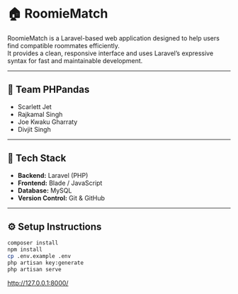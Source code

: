 # 🏠 RoomieMatch

RoomieMatch is a Laravel-based web application designed to help users find compatible roommates efficiently.  
It provides a clean, responsive interface and uses Laravel’s expressive syntax for fast and maintainable development.

---

## 👥 Team PHPandas

-   Scarlett Jet
-   Rajkamal Singh
-   Joe Kwaku Gharraty
-   Divjit Singh

---

## 🚀 Tech Stack

-   **Backend:** Laravel (PHP)
-   **Frontend:** Blade / JavaScript
-   **Database:** MySQL
-   **Version Control:** Git & GitHub

---

## ⚙️ Setup Instructions

```bash
composer install
npm install
cp .env.example .env
php artisan key:generate
php artisan serve
```

http://127.0.0.1:8000/
